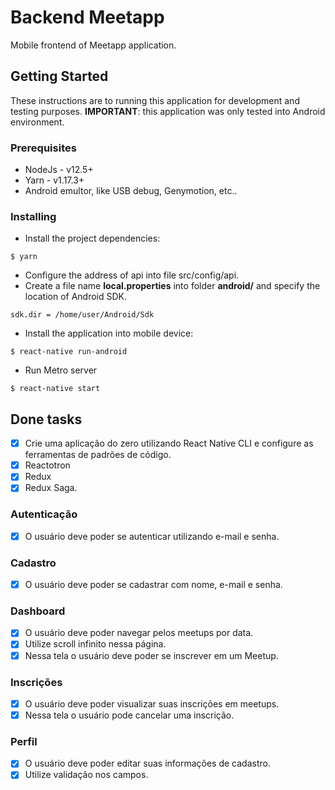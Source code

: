 # Backend Meetapp

Mobile frontend of Meetapp application.

## Getting Started

These instructions are to running this application for development and testing purposes.
**IMPORTANT**: this application was only tested into Android environment.

### Prerequisites

- NodeJs - v12.5+
- Yarn - v1.17.3+
- Android emultor, like USB debug, Genymotion, etc..

### Installing

- Install the project dependencies:

```
$ yarn
```

- Configure the address of api into file src/config/api.
- Create a file name **local.properties** into folder **android/** and specify the location of Android SDK.

```
sdk.dir = /home/user/Android/Sdk
```

- Install the application into mobile device:

```
$ react-native run-android
```

- Run Metro server

```
$ react-native start
```

## Done tasks

- [x] Crie uma aplicação do zero utilizando React Native CLI e configure as ferramentas de padrões de código.
- [x] Reactotron
- [x] Redux
- [x] Redux Saga.

### Autenticação

- [x] O usuário deve poder se autenticar utilizando e-mail e senha.

### Cadastro

- [x] O usuário deve poder se cadastrar com nome, e-mail e senha.

### Dashboard

- [x] O usuário deve poder navegar pelos meetups por data.
- [x] Utilize scroll infinito nessa página.
- [x] Nessa tela o usuário deve poder se inscrever em um Meetup.

### Inscrições

- [x] O usuário deve poder visualizar suas inscrições em meetups.
- [x] Nessa tela o usuário pode cancelar uma inscrição.

### Perfil

- [x] O usuário deve poder editar suas informações de cadastro.
- [x] Utilize validação nos campos.
